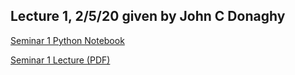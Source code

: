 ## Lecture 1, 2/5/20 given by John C Donaghy
[Seminar 1 Python Notebook](https://github.com/chapmanlab/ML/raw/master/ML_seminar_1_LinearRegression.ipynb)

[Seminar 1 Lecture (PDF)](https://github.com/chapmanlab/ML/raw/gh-pages/ML_seminar_1.pdf)
